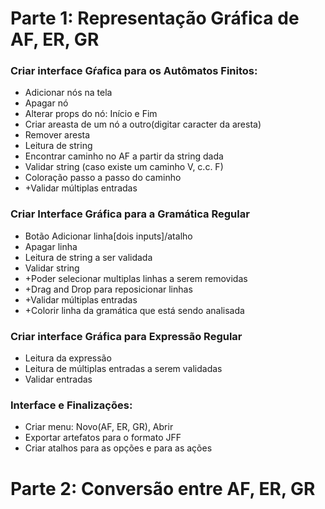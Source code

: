 # Parte 1: Representação Gráfica de AF, ER, GR
### Criar interface Gŕafica para os Autômatos Finitos:
- Adicionar nós na tela
- Apagar nó
- Alterar props do nó: Início e Fim
- Criar areasta de um nó a outro(digitar caracter da aresta)
- Remover aresta
- Leitura de string
- Encontrar caminho no AF a partir da string dada
- Validar string (caso existe um caminho V, c.c. F)
- Coloração passo a passo do caminho
- +Validar múltiplas entradas

### Criar Interface Gráfica para a Gramática Regular
- Botão Adicionar linha[dois inputs]/atalho
- Apagar linha
- Leitura de string a ser validada
- Validar string
- +Poder selecionar multiplas linhas a serem removidas
- +Drag and Drop para reposicionar linhas
- +Validar múltiplas entradas
- +Colorir linha da gramática que está sendo analisada

### Criar interface Gráfica para Expressão Regular
- Leitura da expressão
- Leitura de múltiplas entradas a serem validadas
- Validar entradas

### Interface e Finalizações:
- Criar menu: Novo(AF, ER, GR), Abrir
- Exportar artefatos para o formato JFF
- Criar atalhos para as opções e para as ações

# Parte 2: Conversão entre AF, ER, GR

